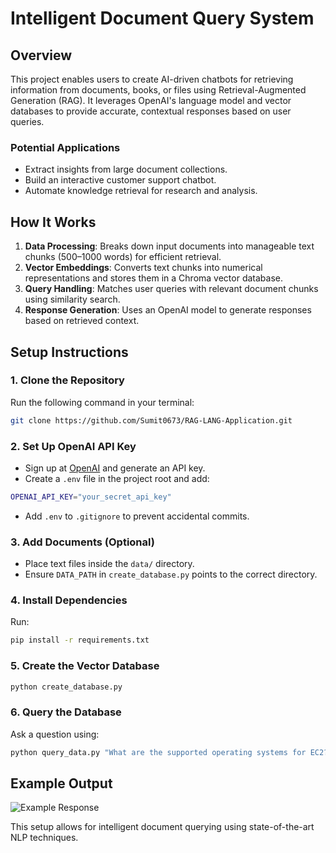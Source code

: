 # Intelligent Document Query System

## Overview
This project enables users to create AI-driven chatbots for retrieving information from documents, books, or files using Retrieval-Augmented Generation (RAG). It leverages OpenAI's language model and vector databases to provide accurate, contextual responses based on user queries.

### Potential Applications
- Extract insights from large document collections.
- Build an interactive customer support chatbot.
- Automate knowledge retrieval for research and analysis.

## How It Works
1. **Data Processing**: Breaks down input documents into manageable text chunks (500–1000 words) for efficient retrieval.
2. **Vector Embeddings**: Converts text chunks into numerical representations and stores them in a Chroma vector database.
3. **Query Handling**: Matches user queries with relevant document chunks using similarity search.
4. **Response Generation**: Uses an OpenAI model to generate responses based on retrieved context.

## Setup Instructions
### 1. Clone the Repository
Run the following command in your terminal:
```sh
git clone https://github.com/Sumit0673/RAG-LANG-Application.git
```

### 2. Set Up OpenAI API Key
- Sign up at [OpenAI](https://platform.openai.com/api-keys) and generate an API key.
- Create a `.env` file in the project root and add:
```sh
OPENAI_API_KEY="your_secret_api_key"
```
- Add `.env` to `.gitignore` to prevent accidental commits.

### 3. Add Documents (Optional)
- Place text files inside the `data/` directory.
- Ensure `DATA_PATH` in `create_database.py` points to the correct directory.

### 4. Install Dependencies
Run:
```sh
pip install -r requirements.txt
```

### 5. Create the Vector Database
```sh
python create_database.py
```

### 6. Query the Database
Ask a question using:
```sh
python query_data.py "What are the supported operating systems for EC2?"
```

## Example Output
![Example Response](https://github.com/mlsmall/RAG-Application-with-LangChain/blob/main/output.png)

This setup allows for intelligent document querying using state-of-the-art NLP techniques.
